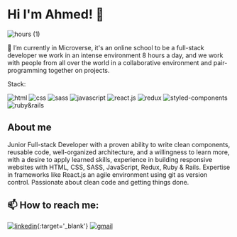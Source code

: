 # Hi I'm Ahmed! 👋

<!--
**AhmedMohsen600/AhmedMohsen600** is a ✨ _special_ ✨ repository because its `README.md` (this file) appears on your GitHub profile.

Here are some ideas to get you started:

- 🔭 I’m currently working on ...
- 🌱 I’m currently learning ...
- 👯 I’m looking to collaborate on ...
- 🤔 I’m looking for help with ...
- 💬 Ask me about ...
- 📫 How to reach me: ...
- 😄 Pronouns: ...
- ⚡ Fun fact: ...
-->
![hours (1)](https://user-images.githubusercontent.com/55211914/202455047-b99a32c5-a064-4f1e-b504-44ec04f57141.jpg)

🔭 I’m currently in Microverse, it's an online school to be a full-stack developer we work in an intense environment 8 hours a day, and we work with people from all over the world in a collaborative environment and pair-programming together on projects.

Stack: 

![html](https://img.shields.io/badge/HTML5-E34F26?style=for-the-badge&logo=html5&logoColor=white) ![css](https://img.shields.io/badge/CSS3-1572B6?style=for-the-badge&logo=css3&logoColor=white) ![sass](https://img.shields.io/badge/Sass-CC6699?style=for-the-badge&logo=sass&logoColor=white) ![javascript](https://img.shields.io/badge/JavaScript-323330?style=for-the-badge&logo=javascript&logoColor=F7DF1E) ![react.js](https://img.shields.io/badge/React-20232A?style=for-the-badge&logo=react&logoColor=61DAFB) ![redux](https://img.shields.io/badge/Redux-593D88?style=for-the-badge&logo=redux&logoColor=white) ![styled-components](https://img.shields.io/badge/styled--components-DB7093?style=for-the-badge&logo=styled-components&logoColor=white) ![ruby&rails](https://img.shields.io/badge/Ruby_on_Rails-CC0000?style=for-the-badge&logo=ruby-on-rails&logoColor=white) 

## About me

Junior Full-stack Developer with a proven ability to write clean components, reusable code, well-organized architecture, and a willingness to learn more, with a desire to apply learned skills, experience in building responsive websites with HTML, CSS, SASS, JavaScript, Redux, Ruby & Rails. Expertise in frameworks like React.js an agile environment using git as version control. Passionate about clean code and getting things done.

## 📫 How to reach me:

[![linkedin](https://img.shields.io/badge/LinkedIn-0077B5?style=for-the-badge&logo=linkedin&logoColor=white)](https://www.linkedin.com/in/ahmed-mohsen-bb75b2194/){:target='_blank'} [![gmail](https://img.shields.io/badge/Gmail-D14836?style=for-the-badge&logo=gmail&logoColor=white)](ahmedmohsen159357@gmail.com)
